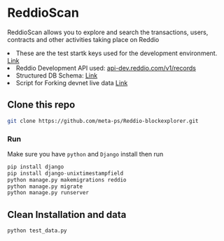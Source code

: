 # ReddioScan

ReddioScan allows you to explore and search the transactions, users, contracts and other activities taking place on Reddio

<li> These are the test startk keys used for the development environment. <a href="https://github.com/meta-ps/Reddio-blockexplorer/blob/ff39fd948f1617c0d9dded20edf09ee85665ba9c/stark_key.json#L2">Link</a>
</li>

<li>
    Reddio Development API used: <a href="https://api-dev.reddio.com/v1/records?stark_key=0x1ada455b26b246260b7fd876429289639d7a0ce5fe295ff2355bd4f4da55e2d">api-dev.reddio.com/v1/records</a>
</li> 

<li>
    Structured DB Schema: <a href="https://github.com/meta-ps/Reddio-blockexplorer/blob/ff39fd948f1617c0d9dded20edf09ee85665ba9c/reddio/models.py#L9">Link</a>
</li>

<li>
Script for Forking devnet live data 
<a href="https://github.com/meta-ps/Reddio-blockexplorer/blob/ff39fd948f1617c0d9dded20edf09ee85665ba9c/test_data.py#L236
">Link</a>
</li>

## Clone this repo

```bash
git clone https://github.com/meta-ps/Reddio-blockexplorer.git
```

### Run

Make sure you have `python` and `Django` install then run

```python
pip install django
pip install django-unixtimestampfield
python manage.py makemigrations reddio
python manage.py migrate
python manage.py runserver
```
## Clean Installation and data
```python
python test_data.py
```
